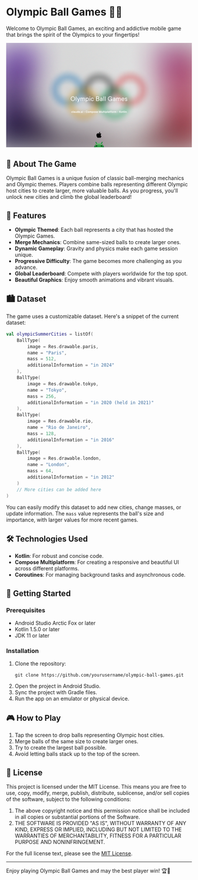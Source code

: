 # Olympic Ball Games 🏅🎱

Welcome to Olympic Ball Games, an exciting and addictive mobile game that brings the spirit of the Olympics to your fingertips!

[![Olympic Ball Games](https://raw.githubusercontent.com/kirvigen/kotlin-multplatform-olympic-ball-game/master/preview/preview.png)]()

## 📖 About The Game

Olympic Ball Games is a unique fusion of classic ball-merging mechanics and Olympic themes. Players combine balls representing different Olympic host cities to create larger, more valuable balls. As you progress, you'll unlock new cities and climb the global leaderboard!

## 🌟 Features

- **Olympic Themed**: Each ball represents a city that has hosted the Olympic Games.
- **Merge Mechanics**: Combine same-sized balls to create larger ones.
- **Dynamic Gameplay**: Gravity and physics make each game session unique.
- **Progressive Difficulty**: The game becomes more challenging as you advance.
- **Global Leaderboard**: Compete with players worldwide for the top spot.
- **Beautiful Graphics**: Enjoy smooth animations and vibrant visuals.

## 🏙️ Dataset

The game uses a customizable dataset. Here's a snippet of the current dataset:

```kotlin
val olympicSummerCities = listOf(
    BallType(
        image = Res.drawable.paris,
        name = "Paris",
        mass = 512,
        additionalInformation = "in 2024"
    ),
    BallType(
        image = Res.drawable.tokyo,
        name = "Tokyo",
        mass = 256,
        additionalInformation = "in 2020 (held in 2021)"
    ),
    BallType(
        image = Res.drawable.rio,
        name = "Rio de Janeiro",
        mass = 128,
        additionalInformation = "in 2016"
    ),
    BallType(
        image = Res.drawable.london,
        name = "London",
        mass = 64,
        additionalInformation = "in 2012"
    )
    // More cities can be added here
)
```

You can easily modify this dataset to add new cities, change masses, or update information. The `mass` value represents the ball's size and importance, with larger values for more recent games.
## 🛠️ Technologies Used

- **Kotlin**: For robust and concise code.
- **Compose Multiplatform**: For creating a responsive and beautiful UI across different platforms.
- **Coroutines**: For managing background tasks and asynchronous code.

## 🚀 Getting Started

### Prerequisites

- Android Studio Arctic Fox or later
- Kotlin 1.5.0 or later
- JDK 11 or later

### Installation

1. Clone the repository:
   ```
   git clone https://github.com/yourusername/olympic-ball-games.git
   ```
2. Open the project in Android Studio.
3. Sync the project with Gradle files.
4. Run the app on an emulator or physical device.

## 🎮 How to Play

1. Tap the screen to drop balls representing Olympic host cities.
2. Merge balls of the same size to create larger ones.
3. Try to create the largest ball possible.
4. Avoid letting balls stack up to the top of the screen.

## 📄 License

This project is licensed under the MIT License. This means you are free to use, copy, modify, merge, publish, distribute, sublicense, and/or sell copies of the software, subject to the following conditions:

1. The above copyright notice and this permission notice shall be included in all copies or substantial portions of the Software.
2. THE SOFTWARE IS PROVIDED "AS IS", WITHOUT WARRANTY OF ANY KIND, EXPRESS OR IMPLIED, INCLUDING BUT NOT LIMITED TO THE WARRANTIES OF MERCHANTABILITY, FITNESS FOR A PARTICULAR PURPOSE AND NONINFRINGEMENT.

For the full license text, please see the [MIT License](https://opensource.org/licenses/MIT).

---

Enjoy playing Olympic Ball Games and may the best player win! 🏆🌟